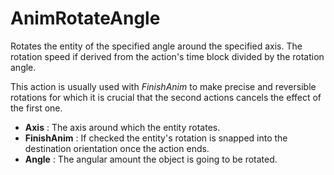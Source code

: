 # AnimRotateAngle

Rotates the entity of the specified angle around the specified axis. The
rotation speed if derived from the action's time block divided by the
rotation angle.

This action is usually used with *FinishAnim* to make precise and
reversible rotations for which it is crucial that the second actions
cancels the effect of the first one.

-   **Axis** : The axis around which the entity rotates.
-   **FinishAnim** : If checked the entity's rotation is snapped into
    the destination orientation once the action ends.
-   **Angle** : The angular amount the object is going to be rotated.
